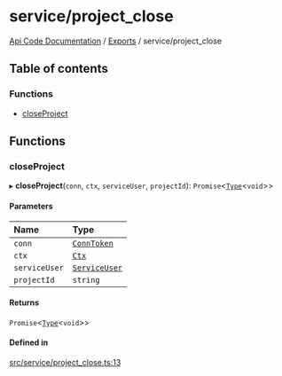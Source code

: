 # service/project\_close
 
[Api Code Documentation](../README.md) / [Exports](../modules.md) / service/project\_close

## Table of contents

### Functions

- [closeProject](service_project_close.md#closeproject)

## Functions

### closeProject

▸ **closeProject**(`conn`, `ctx`, `serviceUser`, `projectId`): `Promise`<[`Type`](result.md#type)<`void`\>\>

#### Parameters

| Name | Type |
| :------ | :------ |
| `conn` | [`ConnToken`](service_conn.md#conntoken) |
| `ctx` | [`Ctx`](../interfaces/lib_ctx.Ctx.md) |
| `serviceUser` | [`ServiceUser`](../interfaces/service_domain_organization_service_user.ServiceUser.md) |
| `projectId` | `string` |

#### Returns

`Promise`<[`Type`](result.md#type)<`void`\>\>

#### Defined in

[src/service/project_close.ts:13](https://github.com/openkfw/TruBudget/blob/4d7fd4be/api/src/service/project_close.ts#L13)
